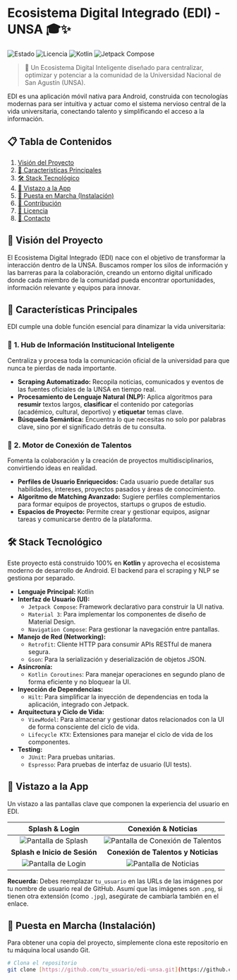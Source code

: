 # Ecosistema Digital Integrado (EDI) - UNSA 🎓✨

![Estado](https://img.shields.io/badge/estado-en%20desarrollo-green)
![Licencia](https://img.shields.io/badge/licencia-MIT-blue)
![Kotlin](https://img.shields.io/badge/Kotlin-1.9.23-blueviolet)
![Jetpack Compose](https://img.shields.io/badge/Jetpack%20Compose-UI-0073CF)

> 🚀 Un Ecosistema Digital Inteligente diseñado para centralizar, optimizar y potenciar a la comunidad de la Universidad Nacional de San Agustín (UNSA).

EDI es una aplicación móvil nativa para Android, construida con tecnologías modernas para ser intuitiva y actuar como el sistema nervioso central de la vida universitaria, conectando talento y simplificando el acceso a la información.

## 📋 Tabla de Contenidos

1.  [Visión del Proyecto](#-visión-del-proyecto)
2.  [🌟 Características Principales](#-características-principales)
3.  [🛠️ Stack Tecnológico](#️-stack-tecnológico)
4.  [📱 Vistazo a la App](#-vistazo-a-la-app)
5.  [🚀 Puesta en Marcha (Instalación)](#-puesta-en-marcha-instalación)
6.  [🤝 Contribución](#-contribución)
7.  [📄 Licencia](#-licencia)
8.  [📧 Contacto](#-contacto)

## 🎯 Visión del Proyecto

El Ecosistema Digital Integrado (EDI) nace con el objetivo de transformar la interacción dentro de la UNSA. Buscamos romper los silos de información y las barreras para la colaboración, creando un entorno digital unificado donde cada miembro de la comunidad pueda encontrar oportunidades, información relevante y equipos para innovar.

## 🌟 Características Principales

EDI cumple una doble función esencial para dinamizar la vida universitaria:

### 🧠 **1. Hub de Información Institucional Inteligente**

Centraliza y procesa toda la comunicación oficial de la universidad para que nunca te pierdas de nada importante.

* **Scraping Automatizado:** Recopila noticias, comunicados y eventos de las fuentes oficiales de la UNSA en tiempo real.
* **Procesamiento de Lenguaje Natural (NLP):** Aplica algoritmos para **resumir** textos largos, **clasificar** el contenido por categorías (académico, cultural, deportivo) y **etiquetar** temas clave.
* **Búsqueda Semántica:** Encuentra lo que necesitas no solo por palabras clave, sino por el significado detrás de tu consulta.

### 🤝 **2. Motor de Conexión de Talentos**

Fomenta la colaboración y la creación de proyectos multidisciplinarios, convirtiendo ideas en realidad.

* **Perfiles de Usuario Enriquecidos:** Cada usuario puede detallar sus habilidades, intereses, proyectos pasados y áreas de conocimiento.
* **Algoritmo de Matching Avanzado:** Sugiere perfiles complementarios para formar equipos de proyectos, startups o grupos de estudio.
* **Espacios de Proyecto:** Permite crear y gestionar equipos, asignar tareas y comunicarse dentro de la plataforma.

## 🛠️ Stack Tecnológico

Este proyecto está construido 100% en **Kotlin** y aprovecha el ecosistema moderno de desarrollo de Android. El backend para el scraping y NLP se gestiona por separado.

* **Lenguaje Principal:** Kotlin
* **Interfaz de Usuario (UI):**
    * `Jetpack Compose`: Framework declarativo para construir la UI nativa.
    * `Material 3`: Para implementar los componentes de diseño de Material Design.
    * `Navigation Compose`: Para gestionar la navegación entre pantallas.
* **Manejo de Red (Networking):**
    * `Retrofit`: Cliente HTTP para consumir APIs RESTful de manera segura.
    * `Gson`: Para la serialización y deserialización de objetos JSON.
* **Asincronía:**
    * `Kotlin Coroutines`: Para manejar operaciones en segundo plano de forma eficiente y no bloquear la UI.
* **Inyección de Dependencias:**
    * `Hilt`: Para simplificar la inyección de dependencias en toda la aplicación, integrado con Jetpack.
* **Arquitectura y Ciclo de Vida:**
    * `ViewModel`: Para almacenar y gestionar datos relacionados con la UI de forma consciente del ciclo de vida.
    * `Lifecycle KTX`: Extensiones para manejar el ciclo de vida de los componentes.
* **Testing:**
    * `JUnit`: Para pruebas unitarias.
    * `Espresso`: Para pruebas de interfaz de usuario (UI tests).

## 📱 Vistazo a la App

Un vistazo a las pantallas clave que componen la experiencia del usuario en EDI.

| Splash & Login | Conexión & Noticias |
| :---: | :---: |
| ![Pantalla de Splash](https://raw.githubusercontent.com/tu_usuario/edi-unsa/main/assets/splash.jpg) | ![Pantalla de Conexión de Talentos](https://raw.githubusercontent.com/tu_usuario/edi-unsa/main/assets/conecta.jpg) |
| **Splash e Inicio de Sesión** | **Conexión de Talentos y Noticias** |
| ![Pantalla de Login](https://raw.githubusercontent.com/tu_usuario/edi-unsa/main/assets/login.jpg) | ![Pantalla de Noticias](https://raw.githubusercontent.com/tu_usuario/edi-unsa/main/assets/noticias.jpg) |


**Recuerda:** Debes reemplazar `tu_usuario` en las URLs de las imágenes por tu nombre de usuario real de GitHub. Asumí que las imágenes son `.png`, si tienen otra extensión (como `.jpg`), asegúrate de cambiarla también en el enlace.

## 🚀 Puesta en Marcha (Instalación)

Para obtener una copia del proyecto, simplemente clona este repositorio en tu máquina local usando Git.

```bash
# Clona el repositorio
git clone [https://github.com/tu_usuario/edi-unsa.git](https://github.com/tu_usuario/edi-unsa.git)